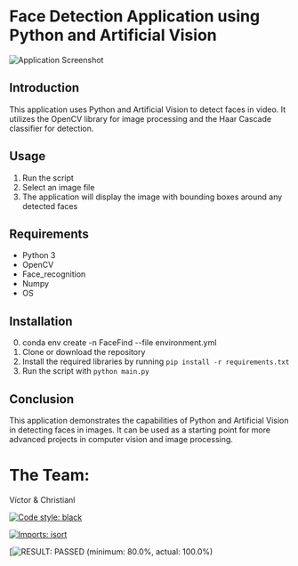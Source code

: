 # Face Detection Application using Python and Artificial Vision

![Application Screenshot](https://github.com/aratan/idfaceml/blob/main/Captura%20de%20pantalla_2023-01-21_12-28-50.png?raw=true)

## Introduction

This application uses Python and Artificial Vision to detect faces in video. It utilizes the OpenCV library for image processing and the Haar Cascade classifier for detection.

## Usage

1. Run the script
2. Select an image file
3. The application will display the image with bounding boxes around any detected faces

## Requirements

- Python 3
- OpenCV
- Face_recognition
- Numpy
- OS

## Installation
0. conda env create -n FaceFind --file environment.yml
1. Clone or download the repository
2. Install the required libraries by running `pip install -r requirements.txt`
3. Run the script with `python main.py`

## Conclusion

This application demonstrates the capabilities of Python and Artificial Vision in detecting faces in images. It can be used as a starting point for more advanced projects in computer vision and image processing.


# The Team: 
Víctor & Christianl

[![Code style: black](https://img.shields.io/badge/code%20style-black-000000.svg)](https://github.com/psf/black)

[![Imports: isort](https://img.shields.io/badge/%20imports-isort-%231674b1?style=flat&labelColor=ef8336)](https://pycqa.github.io/isort/)

[![RESULT: PASSED (minimum: 80.0%, actual: 100.0%)](https://img.shields.io/badge/interrogate-80%25%20--%20100%25%20PASS-green)
